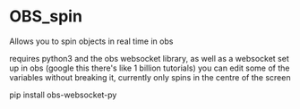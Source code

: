 # OBS_spin
Allows you to spin objects in real time in obs

requires python3 and the obs websocket library, as well as a websocket set up in obs  (google this there's like 1 billion tutorials)
you can edit some of the variables without breaking it, currently only spins in the centre of the screen

pip install obs-websocket-py
